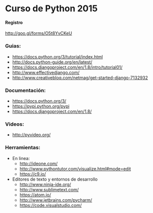Curso de Python 2015
===========

#### Registro
http://goo.gl/forms/O5t8YvCKeU

### Guias:
- https://docs.python.org/3/tutorial/index.html
- http://docs.python-guide.org/en/latest/
- https://docs.djangoproject.com/en/1.8/intro/tutorial01/
- http://www.effectivedjango.com/
- http://www.creativebloq.com/netmag/get-started-django-7132932

### Documentación:
- https://docs.python.org/3/
- https://pypi.python.org/pypi
- https://docs.djangoproject.com/en/1.8/

### Videos:
- http://pyvideo.org/

### Herramientas:
- En linea:
  - http://ideone.com/
  - http://www.pythontutor.com/visualize.html#mode=edit
  - https://c9.io/
- Editores de texto y entornos de desarrollo
  - http://www.ninja-ide.org/
  - http://www.sublimetext.com/
  - https://atom.io/
  - http://www.jetbrains.com/pycharm/
  - https://code.visualstudio.com/
